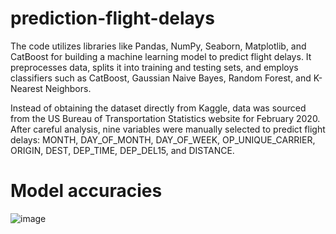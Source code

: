 # prediction-flight-delays
 The code utilizes libraries like Pandas, NumPy, Seaborn, Matplotlib, and CatBoost for building a machine learning model to predict flight delays. It preprocesses data, splits it into training and testing sets, and employs classifiers such as CatBoost, Gaussian Naive Bayes, Random Forest, and K-Nearest Neighbors.


Instead of obtaining the dataset directly from Kaggle, data was sourced from the US Bureau of Transportation Statistics website for February 2020. After careful analysis, nine variables were manually selected to predict flight delays: MONTH, DAY_OF_MONTH, DAY_OF_WEEK, OP_UNIQUE_CARRIER, ORIGIN, DEST, DEP_TIME, DEP_DEL15, and DISTANCE.

# Model accuracies

![image](https://github.com/sashank1079/prediction-flight-delays/assets/122720872/a86a9ac3-4f44-4fda-9250-4dcae5b646ab)
